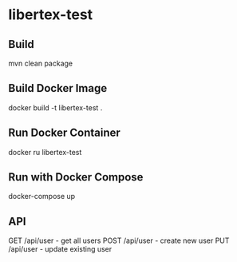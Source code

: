 # libertex-test

## Build

mvn clean package

## Build Docker Image

docker build -t libertex-test .

## Run Docker Container

docker ru libertex-test

## Run with Docker Compose

docker-compose up

## API

GET  /api/user - get all users
POST /api/user - create new user
PUT  /api/user - update existing user
